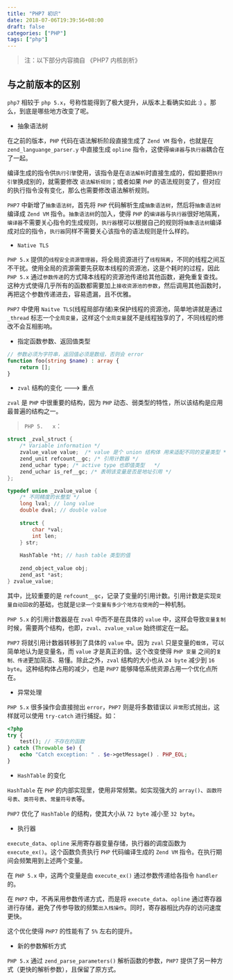 ```yaml
---
title: "PHP7 初识"
date: 2018-07-06T19:39:56+08:00
draft: false
categories: ["PHP"]
tags: ["php"]
---
```



> 注：以下部分内容摘自 《PHP7 内核剖析》

## 与之前版本的区别

`php7` 相较于 `php 5.x`，号称性能得到了极大提升，从版本上看确实如此 :) 。那么，到底是哪些地方改变了呢。

* 抽象语法树

在之前的版本，`PHP` 代码在语法解析阶段直接生成了 `Zend VM` 指令，也就是在 `zend_languange_parser.y` 中直接生成 `opline` 指令，这使得`编译器`与`执行器`耦合在了一起。

编译生成的指令供`执行引擎`使用，该指令是在`语法解析`时直接生成的，假如要把`执行引擎`换成别的，就需要修改 `语法解析规则`；或者如果 `PHP` 的语法规则变了，但对应的执行指令没有变化，那么也需要修改语法解析规则。

`PHP7` 中新增了`抽象语法树`，首先将 `PHP` 代码解析生成`抽象语法树`，然后将`抽象语法树`编译成 `Zend VM` 指令。`抽象语法树`的加入，使得 `PHP` 的`编译器`与`执行器`很好地隔离，`编译器`不需要关心指令的生成规则，`执行器`根可以根据自己的规则将`抽象语法树`编译成对应的指令，`执行器`同样不需要关心该指令的语法规则是什么样的。

* `Native TLS`

`PHP 5.x` 提供的`线程安全资源管理器`，将全局资源进行了`线程隔离`，不同的线程之间互不干扰。使用全局的资源需要先获取本线程的资源池，这是个耗时的过程，因此 `PHP 5.x` 通过`参数传递`的方式降本线程的资源池传递给其他函数，避免重复查找。这种方式使得几乎所有的函数都需要加上`接收资源池的参数`，然后调用其他函数时，再把这个参数传递进去，容易遗漏，且不优雅。

`PHP7` 中使用 `Naitve TLS`(线程局部存储)来保护线程的资源池，简单地讲就是通过 `_thread` 标志一个`全局变量`，这样这个`全局变量`就不是线程独享的了，不同线程的修改不会互相影响。

* 指定函数参数、返回值类型

```php
// 参数必须为字符串，返回值必须是数组，否则会 error
function foo(string $name) : array {
	return [];
}
```
* `zval` 结构的变化 ---> 重点

`zval` 是 `PHP` 中很重要的结构，因为 `PHP` 动态、弱类型的特性，所以该结构是应用最普遍的结构之一。

> `PHP 5.	x`：

```c
struct _zval_struct {
	/* Variable information */
	zvalue_value value;  /* value 是个 union 结构体 用来适配不同的变量类型 */
	zend_unit refcount__gc; /* 引用计数器 */
	zend_uchar type; /* active type 也即值类型 	*/
	zend_uchar is_ref__gc; /* 表明该变量是否是地址引用 */ 
};

typedef union _zvalue_value {
	/* 不同精度的长整型 */
	long lval; // long value
	double dval; // double value
	
	struct {
		char *val;
		int len;
	} str;
	
	HashTable *ht; // hash table 类型的值
	
	zend_object_value obj;
	zend_ast *ast;
} zvalue_value; 

```
其中，比较重要的是 `refcount__gc`，记录了变量的引用计数。引用计数是实现`变量自动回收`的基础，也就是`记录一个变量有多少个地方在使用`的一种机制。

`PHP 5.x` 的引用计数器是在 `zval` 中而不是在具体的 `value` 中，这样会导致`变量复制`时候，需要两个结构，也即，`zval`、`zvalue_value` 始终绑定在一起。

`PHP7` 将就引用计数器转移到了具体的 `value` 中。因为 `zval` 只是变量的`载体`，可以简单地认为是变量名，而 `value` 才是真正的值。这个改变使得 `PHP 变量` 之间的`复制、传递`更加简洁、易懂。除此之外，`zval` 结构的大小也从 `24 byte` 减少到 `16 byte`。这种结构体占用的减少，也是 `PHP7` 能够降低系统资源占用一个优化点所在。

* 异常处理

`PHP 5.x` 很多操作会直接抛出 `error`，`PHP7` 则是将多数错误以 `异常`形式抛出，这样就可以使用 `try-catch` 进行捕捉。如：

```php
<?php
try {
    test(); // 不存在的函数
} catch (Throwable $e) {
    echo "Catch exception: " . $e->getMessage() . PHP_EOL;
}	
```
* `HashTable` 的变化

`HashTable` 在 `PHP` 的内部实现里，使用非常频繁。如实现强大的 `array()`、`函数符号表`、`类符号表`、`常量符号表`等。

`PHP7` 优化了 `HashTable` 的结构，使其大小从 `72 byte` 减小至 `32 byte`。

* 执行器

`execute_data`、`opline` 采用寄存器变量存储，执行器的调度函数为 `execute_ex()`。这个函数负责执行 `PHP` 代码编译生成的 `Zend VM` 指令。在执行期间会频繁用到上述两个变量。

在 `PHP 5.x` 中，这两个变量是由 `execute_ex()` 通过参数传递给各指令 `handler` 的。

在 `PHP7` 中，不再采用参数传递方式，而是将 `execute_data`、`opline` 通过寄存器进行存储，避免了传参导致的频繁`出入栈操作`。同时，寄存器相比内存的访问速度更快。

这个优化使得 `PHP7` 的性能有了 `5%` 左右的提升。

* 新的参数解析方式

`PHP 5.x` 通过 `zend_parse_parameters()` 解析函数的参数，`PHP7` 提供了另一种方式（更快的解析参数），且保留了原方式。

